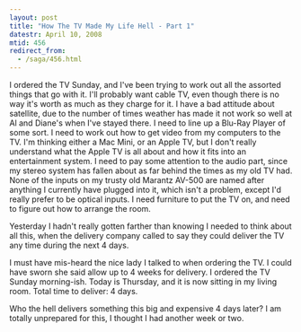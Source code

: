 ```yaml
---
layout: post
title: "How The TV Made My Life Hell - Part 1"
datestr: April 10, 2008
mtid: 456
redirect_from:
  - /saga/456.html
---
```


I ordered the TV Sunday, and I've been trying to work out all the assorted things that go with it.  I'll probably want cable TV, even though there is no way it's worth as much as they charge for it.  I have a bad attitude about satellite, due to the number of times weather has made it not work so well at Al and Diane's when I've stayed there.  I need to line up a Blu-Ray Player of some sort.  I need to work out how to get video from my computers to the TV.  I'm thinking either a Mac Mini, or an Apple TV, but I don't really understand what the Apple TV is all about and how it fits into an entertainment system.  I need to pay some attention to the audio part, since my stereo system has fallen about as far behind the times as my old TV had.  None of the inputs on my trusty old Marantz AV-500 are named after anything I currently have plugged into it, which isn't a problem, except I'd really prefer to be optical inputs.  I need furniture to put the TV on, and need to figure out how to arrange the room.

Yesterday I hadn't really gotten farther than knowing I needed to think about all this, when the delivery company called to say they could deliver the TV any time during the next 4 days.

I must have mis-heard the nice lady I talked to when ordering the TV.  I could have sworn she said allow up to 4 weeks for delivery.  I ordered the TV Sunday morning-ish.  Today is Thursday, and it is now sitting in my living room.  Total time to deliver: 4 days.

Who the hell delivers something this big and expensive 4 days later?  I am totally unprepared for this, I thought I had another week or two.

